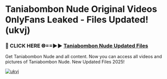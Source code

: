 # Taniabombon Nude Original Videos 0nlyFans Leaked - Files Updated! (ukvj)

<h3>🔴 CLICK HERE 🌐==►► <a href="https://tinyurl.com/52m3yx9h" rel="nofollow">Taniabombon Nude Updated Files</a></h3>

Get Taniabombon Nude and all content. Now you can access all videos and pictures of Taniabombon Nude. New Updated Files 2025!

[![ukvj](https://i.imgur.com/TnHtlc8.gif)](https://tinyurl.com/52m3yx9h)
